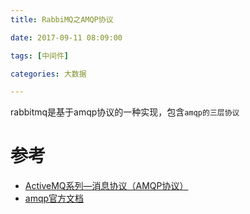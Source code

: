 ```yaml
---
title: RabbiMQ之AMQP协议

date: 2017-09-11 08:09:00

tags: [中间件]

categories: 大数据

---
```

rabbitmq是基于amqp协议的一种实现，包含`amqp的三层协议`

<!-- more --> 
  

# 参考 
* [ActiveMQ系列—消息协议（AMQP协议）](https://www.xuejiayuan.net/blog/60a9cc9f53e6420fa4c48c99e8178cd2) 
* [amqp官方文档](http://www.amqp.org/resources/download)
